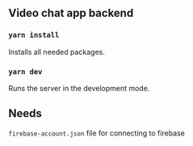 ## Video chat app backend


### `yarn install`
Installs all needed packages.

### `yarn dev`
Runs the server in the development mode.


## Needs
`firebase-account.json` file for connecting to firebase